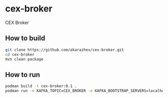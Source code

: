 # cex-broker

CEX Broker

## How to build

```bash
git clone https://github.com/akarazhev/cex-broker.git
cd cex-broker
mvn clean package
```

## How to run

```bash
podman build -t cex-broker:0.1 . 
podman run -e KAFKA_TOPIC=CEX_BROKER -e KAFKA_BOOTSTRAP_SERVERS=localhost:9092 -e WEB_SOCKET_TOPICS=tickers.BTCUSDT cex-broker:0.1
```